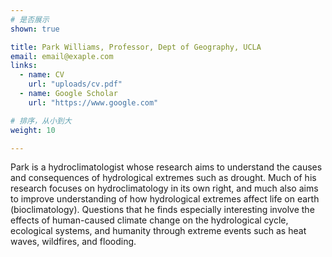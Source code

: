 ```yaml
---
# 是否展示
shown: true

title: Park Williams, Professor, Dept of Geography, UCLA
email: email@exaple.com
links: 
  - name: CV
    url: "uploads/cv.pdf"
  - name: Google Scholar
    url: "https://www.google.com"   

# 排序，从小到大
weight: 10

---
```


Park is a hydroclimatologist whose research aims to understand the causes and consequences of hydrological extremes such as drought. Much of his research focuses on hydroclimatology in its own right, and much also aims to improve understanding of how hydrological extremes affect life on earth (bioclimatology). Questions that he finds especially interesting involve the effects of human-caused climate change on the hydrological cycle, ecological systems, and humanity through extreme events such as heat waves, wildfires, and flooding.

